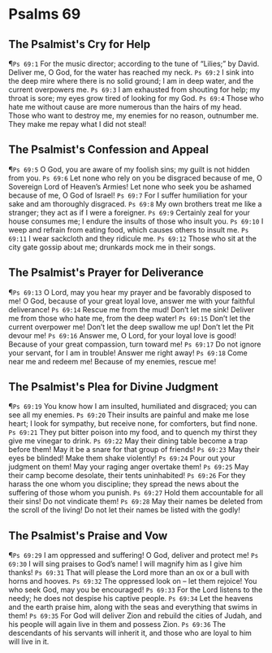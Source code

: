 # Psalms 69

## The Psalmist's Cry for Help
¶`Ps 69:1` For the music director; according to the tune of “Lilies;” by David. Deliver me, O God, for the water has reached my neck.
`Ps 69:2` I sink into the deep mire where there is no solid ground; I am in deep water, and the current overpowers me.
`Ps 69:3` I am exhausted from shouting for help; my throat is sore; my eyes grow tired of looking for my God.
`Ps 69:4` Those who hate me without cause are more numerous than the hairs of my head. Those who want to destroy me, my enemies for no reason, outnumber me. They make me repay what I did not steal!

## The Psalmist's Confession and Appeal
¶`Ps 69:5` O God, you are aware of my foolish sins; my guilt is not hidden from you.
`Ps 69:6` Let none who rely on you be disgraced because of me, O Sovereign Lord of Heaven’s Armies! Let none who seek you be ashamed because of me, O God of Israel!
`Ps 69:7` For I suffer humiliation for your sake and am thoroughly disgraced.
`Ps 69:8` My own brothers treat me like a stranger; they act as if I were a foreigner.
`Ps 69:9` Certainly zeal for your house consumes me; I endure the insults of those who insult you.
`Ps 69:10` I weep and refrain from eating food, which causes others to insult me.
`Ps 69:11` I wear sackcloth and they ridicule me.
`Ps 69:12` Those who sit at the city gate gossip about me; drunkards mock me in their songs.

## The Psalmist's Prayer for Deliverance
¶`Ps 69:13` O Lord, may you hear my prayer and be favorably disposed to me! O God, because of your great loyal love, answer me with your faithful deliverance!
`Ps 69:14` Rescue me from the mud! Don’t let me sink! Deliver me from those who hate me, from the deep water!
`Ps 69:15` Don’t let the current overpower me! Don’t let the deep swallow me up! Don’t let the Pit devour me!
`Ps 69:16` Answer me, O Lord, for your loyal love is good! Because of your great compassion, turn toward me!
`Ps 69:17` Do not ignore your servant, for I am in trouble! Answer me right away!
`Ps 69:18` Come near me and redeem me! Because of my enemies, rescue me!

## The Psalmist's Plea for Divine Judgment
¶`Ps 69:19` You know how I am insulted, humiliated and disgraced; you can see all my enemies.
`Ps 69:20` Their insults are painful and make me lose heart; I look for sympathy, but receive none, for comforters, but find none.
`Ps 69:21` They put bitter poison into my food, and to quench my thirst they give me vinegar to drink.
`Ps 69:22` May their dining table become a trap before them! May it be a snare for that group of friends!
`Ps 69:23` May their eyes be blinded! Make them shake violently!
`Ps 69:24` Pour out your judgment on them! May your raging anger overtake them!
`Ps 69:25` May their camp become desolate, their tents uninhabited!
`Ps 69:26` For they harass the one whom you discipline; they spread the news about the suffering of those whom you punish.
`Ps 69:27` Hold them accountable for all their sins! Do not vindicate them!
`Ps 69:28` May their names be deleted from the scroll of the living! Do not let their names be listed with the godly!

## The Psalmist's Praise and Vow
¶`Ps 69:29` I am oppressed and suffering! O God, deliver and protect me!
`Ps 69:30` I will sing praises to God’s name! I will magnify him as I give him thanks!
`Ps 69:31` That will please the Lord more than an ox or a bull with horns and hooves.
`Ps 69:32` The oppressed look on – let them rejoice! You who seek God, may you be encouraged!
`Ps 69:33` For the Lord listens to the needy; he does not despise his captive people.
`Ps 69:34` Let the heavens and the earth praise him, along with the seas and everything that swims in them!
`Ps 69:35` For God will deliver Zion and rebuild the cities of Judah, and his people will again live in them and possess Zion.
`Ps 69:36` The descendants of his servants will inherit it, and those who are loyal to him will live in it.
